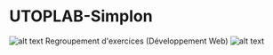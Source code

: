 # UTOPLAB-Simplon 
![alt text](http://www.utoplab.fr//images/utoplab/logo/logo.jpg) 
Regroupement d'exercices (Développement Web) 
![alt text](https://mcetv.fr/wp-content/uploads/2015/03/Simplon-recrute-sa-3%C3%A8me-promo-%C3%A0-Montreuil-e1426180721133.png)
